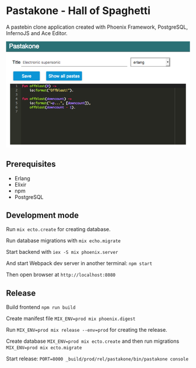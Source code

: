# Pastakone - Hall of Spaghetti

A pastebin clone application created with Phoenix Framework, PostgreSQL,
InfernoJS and Ace Editor.

![Screenshot](./screenshots/screenshot.png?raw=true)

## Prerequisites

* Erlang
* Elixir
* npm
* PostgreSQL

## Development mode

Run `mix ecto.create` for creating database.

Run database migrations with `mix echo.migrate`

Start backend with `iex -S mix phoenix.server`

And start Webpack dev server in another terminal: `npm start`

Then open browser at `http://localhost:8080`

## Release

Build frontend `npm run build`

Create manifest file `MIX_ENV=prod mix phoenix.digest`

Run `MIX_ENV=prod mix release --env=prod` for creating the release.

Create database `MIX_ENV=prod mix ecto.create` and then run migrations
`MIX_ENV=prod mix ecto.migrate`

Start release: `PORT=8000 _build/prod/rel/pastakone/bin/pastakone console`
